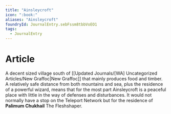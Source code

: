 ```yaml
---
title: "Ainsleycroft"
icon: ":book:"
aliases: "Ainsleycroft"
foundryId: JournalEntry.sebFssm8tbbVoEO1
tags:
  - JournalEntry
---
```

# Article
A decent sized village south of [[Updated Journals/[WA] Uncategorized Articles/New Graffoc|New Graffoc]] that mainly produces food and timber. A relatively safe distance from both mountains and sea, plus the residence of a powerful wizard, means that for the most part Ainsleycroft is a peaceful place with little in the way of defenses and disturbances. It would not normally have a stop on the Teleport Network but for the residence of **Palimum Chukhail** The Fleshshaper.